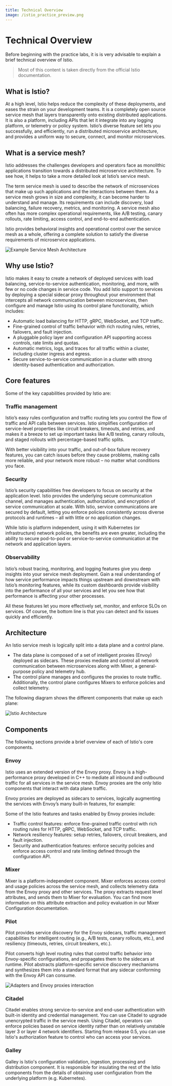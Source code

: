 ```yaml
---
title: Technical Overview
image: /istio_practice_preview.png
---
```


# Technical Overview

Before beginning with the practice labs, it is is very advisable to explain a brief technical overview of Istio.

> Most of this content is taken directly from the official Istio documentation.

## What is Istio?

At a high level, Istio helps reduce the complexity of these deployments, and eases the strain on your development teams. It is a completely open source service mesh that layers transparently onto existing distributed applications. It is also a platform, including APIs that let it integrate into any logging platform, or telemetry or policy system. Istio’s diverse feature set lets you successfully, and efficiently, run a distributed microservice architecture, and provides a uniform way to secure, connect, and monitor microservices.

## What is a service mesh?

Istio addresses the challenges developers and operators face as monolithic applications transition towards a distributed microservice architecture. To see how, it helps to take a more detailed look at Istio’s service mesh.

The term service mesh is used to describe the network of microservices that make up such applications and the interactions between them. As a service mesh grows in size and complexity, it can become harder to understand and manage. Its requirements can include discovery, load balancing, failure recovery, metrics, and monitoring. A service mesh also often has more complex operational requirements, like A/B testing, canary rollouts, rate limiting, access control, and end-to-end authentication.

Istio provides behavioral insights and operational control over the service mesh as a whole, offering a complete solution to satisfy the diverse requirements of microservice applications.

![Example Service Mesh Architecture](https://www.nginx.com/wp-content/uploads/2019/02/service-mesh-generic-topology_social.png)

## Why use Istio?

Istio makes it easy to create a network of deployed services with load balancing, service-to-service authentication, monitoring, and more, with few or no code changes in service code. You add Istio support to services by deploying a special sidecar proxy throughout your environment that intercepts all network communication between microservices, then configure and manage Istio using its control plane functionality, which includes:

- Automatic load balancing for HTTP, gRPC, WebSocket, and TCP traffic.
- Fine-grained control of traffic behavior with rich routing rules, retries, failovers, and fault injection.
- A pluggable policy layer and configuration API supporting access controls, rate limits and quotas.
- Automatic metrics, logs, and traces for all traffic within a cluster, including cluster ingress and egress.
- Secure service-to-service communication in a cluster with strong identity-based authentication and authorization.

## Core features

Some of the key capabilities provided by Istio are:

### Traffic management

Istio’s easy rules configuration and traffic routing lets you control the flow of traffic and API calls between services. Istio simplifies configuration of service-level properties like circuit breakers, timeouts, and retries, and makes it a breeze to set up important tasks like A/B testing, canary rollouts, and staged rollouts with percentage-based traffic splits.

With better visibility into your traffic, and out-of-box failure recovery features, you can catch issues before they cause problems, making calls more reliable, and your network more robust – no matter what conditions you face.

### Security

Istio’s security capabilities free developers to focus on security at the application level. Istio provides the underlying secure communication channel, and manages authentication, authorization, and encryption of service communication at scale. With Istio, service communications are secured by default, letting you enforce policies consistently across diverse protocols and runtimes – all with little or no application changes.

While Istio is platform independent, using it with Kubernetes (or infrastructure) network policies, the benefits are even greater, including the ability to secure pod-to-pod or service-to-service communication at the network and application layers.

### Observability

Istio’s robust tracing, monitoring, and logging features give you deep insights into your service mesh deployment. Gain a real understanding of how service performance impacts things upstream and downstream with Istio’s monitoring features, while its custom dashboards provide visibility into the performance of all your services and let you see how that performance is affecting your other processes.

All these features let you more effectively set, monitor, and enforce SLOs on services. Of course, the bottom line is that you can detect and fix issues quickly and efficiently.

## Architecture

An Istio service mesh is logically split into a data plane and a control plane.

- The data plane is composed of a set of intelligent proxies (Envoy) deployed as sidecars. These proxies mediate and control all network communication between microservices along with Mixer, a general-purpose policy and telemetry hub.
- The control plane manages and configures the proxies to route traffic. Additionally, the control plane configures Mixers to enforce policies and collect telemetry.

The following diagram shows the different components that make up each plane:

![Istio Architecture](https://istio.io/latest/docs/ops/deployment/architecture/arch.svg)

## Components

The following sections provide a brief overview of each of Istio's core components.

### Envoy

Istio uses an extended version of the Envoy proxy. Envoy is a high-performance proxy developed in C++ to mediate all inbound and outbound traffic for all services in the service mesh. Envoy proxies are the only Istio components that interact with data plane traffic.

Envoy proxies are deployed as sidecars to services, logically augmenting the services with Envoy’s many built-in features, for example:

Some of the Istio features and tasks enabled by Envoy proxies include:

- Traffic control features: enforce fine-grained traffic control with rich routing rules for HTTP, gRPC, WebSocket, and TCP traffic.
- Network resiliency features: setup retries, failovers, circuit breakers, and fault injection.
- Security and authentication features: enforce security policies and enforce access control and rate limiting defined through the configuration API.

### Mixer

Mixer is a platform-independent component. Mixer enforces access control and usage policies across the service mesh, and collects telemetry data from the Envoy proxy and other services. The proxy extracts request level attributes, and sends them to Mixer for evaluation. You can find more information on this attribute extraction and policy evaluation in our Mixer Configuration documentation.

### Pilot

Pilot provides service discovery for the Envoy sidecars, traffic management capabilities for intelligent routing (e.g., A/B tests, canary rollouts, etc.), and resiliency (timeouts, retries, circuit breakers, etc.).

Pilot converts high level routing rules that control traffic behavior into Envoy-specific configurations, and propagates them to the sidecars at runtime. Pilot abstracts platform-specific service discovery mechanisms and synthesizes them into a standard format that any sidecar conforming with the Envoy API can consume.

![Adapters and Envoy proxies interaction](https://archive.istio.io/v1.4/docs/ops/deployment/architecture/discovery.svg)

### Citadel

Citadel enables strong service-to-service and end-user authentication with built-in identity and credential management. You can use Citadel to upgrade unencrypted traffic in the service mesh. Using Citadel, operators can enforce policies based on service identity rather than on relatively unstable layer 3 or layer 4 network identifiers. Starting from release 0.5, you can use Istio's authorization feature to control who can access your services.

### Galley

Galley is Istio's configuration validation, ingestion, processing and distribution component. It is responsible for insulating the rest of the Istio components from the details of obtaining user configuration from the underlying platform (e.g. Kubernetes).
